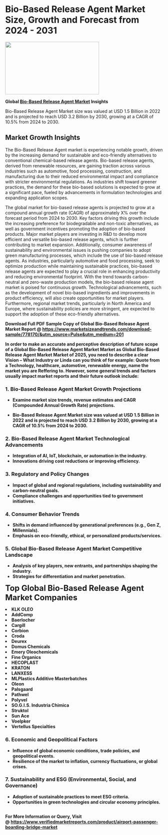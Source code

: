 <H1>Bio-Based Release Agent Market Size, Growth and Forecast from 2024 - 2031</H1><img class="aligncenter size-medium wp-image-584254" src="https://thirdeyenews.in/wp-content/uploads/2024/09/Global-Market-Research-300x168.jpeg" alt="" width="300" height="168" /><p><strong>Global&nbsp;<a href="https://www.marketsizeandtrends.com/download-sample/778170/&amp;utm_source=Pulse&amp;utm_medium=201">Bio-Based Release Agent Market</a> Insights</strong></p><p>Bio-Based Release Agent Market size was valued at USD 1.5 Billion in 2022 and is projected to reach USD 3.2 Billion by 2030, growing at a CAGR of 10.5% from 2024 to 2030.</p><p><h2>Market Growth Insights</h2> <p>The Bio-Based Release Agent market is experiencing notable growth, driven by the increasing demand for sustainable and eco-friendly alternatives to conventional chemical-based release agents. Bio-based release agents, derived from renewable resources, are gaining traction across various industries such as automotive, food processing, construction, and manufacturing due to their reduced environmental impact and compliance with stricter environmental regulations. As industries shift toward greener practices, the demand for these bio-based solutions is expected to grow at a significant pace, fueled by advancements in formulation technologies and expanding application scopes.</p> <p><strong></strong></p> <p>The global market for bio-based release agents is projected to grow at a compound annual growth rate (CAGR) of approximately X% over the forecast period from 2024 to 2030. Key factors driving this growth include the increasing preference for biodegradable and non-toxic alternatives, as well as government incentives promoting the adoption of bio-based products. Major market players are investing in R&D to develop more efficient and versatile bio-based release agents, which is further contributing to market expansion. Additionally, consumer awareness of sustainability and environmental issues is pushing companies to adopt green manufacturing processes, which include the use of bio-based release agents. As industries, particularly automotive and food processing, seek to optimize production while maintaining sustainable practices, bio-based release agents are expected to play a crucial role in enhancing productivity and reducing environmental footprint. With the trend towards carbon-neutral and zero-waste production models, the bio-based release agent market is poised for continuous growth. Technological advancements, such as the development of novel bio-based ingredients and improvements in product efficiency, will also create opportunities for market players. Furthermore, regional market trends, particularly in North America and Europe, where sustainability policies are more stringent, are expected to support the adoption of these eco-friendly alternatives. <p><strong></p><p><span class=""><strong>Download Full PDF Sample Copy of Global Bio-Based Release Agent Market Report</strong> @ <a href="https://www.marketsizeandtrends.com/download-sample/778170/&amp;utm_source=Pulse&amp;utm_medium=201" target="_blank">https://www.marketsizeandtrends.com/download-sample/778170/&amp;utm_source=Pulse&amp;utm_medium=201</a></span></p><p>In order to make an accurate and perceptive description of future scope of a Global&nbsp;Bio-Based Release Agent Market Market as Global&nbsp;Bio-Based Release Agent Market Market of 2025, you need to describe a clear Vision &ndash; What Industry or Linda can you think of for example: Quote from a Technology, healthcare, automotive, renewable energy, name the market you are Reffering to. However, some general trends and factors usually impact market reports and their future outlook include:</p><h3>1.&nbsp;<strong>Bio-Based Release Agent Market Growth Projections</strong></h3><ul><li>Examine market size trends, revenue estimates and CAGR (Compounded Annual Growth Rate) projections.</li><li><p>Bio-Based Release Agent Market size was valued at USD 1.5 Billion in 2022 and is projected to reach USD 3.2 Billion by 2030, growing at a CAGR of 10.5% from 2024 to 2030.</p></li></ul><h3>2.&nbsp;<strong>Bio-Based Release Agent Market Technological Advancements</strong></h3><ul><li>Integration of AI, IoT, blockchain, or automation in the industry.</li><li>Innovations driving cost reductions or improving efficiency.</li></ul><h3>3.&nbsp;<strong>Regulatory and Policy Changes</strong></h3><ul><li>Impact of global and regional regulations, including sustainability and carbon-neutral goals.</li><li>Compliance challenges and opportunities tied to government initiatives.</li></ul><h3>4.&nbsp;<strong>Consumer Behavior Trends</strong></h3><ul><li>Shifts in demand influenced by generational preferences (e.g., Gen Z, Millennials).</li><li>Emphasis on eco-friendly, ethical, or personalized products/services.</li></ul><h3>5.&nbsp;<strong>Global Bio-Based Release Agent Market Competitive Landscape</strong></h3><ul><li>Analysis of key players, new entrants, and partnerships shaping the industry.</li><li>Strategies for differentiation and market penetration.</li></ul><p data-pm-slice="1 1 []"><span style="color: inherit; font-family: inherit; font-size: 25px;">Top Global Bio-Based Release Agent Market Companies</span></p><div class="" data-test-id=""><p><li>KLK OLEO</li><li> AddComp</li><li> Baerlocher</li><li> Cargill</li><li> Corbion</li><li> Croda</li><li> Deurex</li><li> Domus Chemicals</li><li> Emery Oleochemicals</li><li> Fine Organics</li><li> HECOPLAST</li><li> KRATON</li><li> LANXESS</li><li> MLPlastics Additive Masterbatches</li><li> Oleon</li><li> Palsgaard</li><li> Pathwel</li><li> Polyvel</li><li> SO.G.I.S. Industria Chimica</li><li> Struktol</li><li> Sun Ace</li><li> Voelpker</li><li> Vertellus Specialties</li></p></div><h3>6.&nbsp;<strong>Economic and Geopolitical Factors</strong></h3><ul><li>Influence of global economic conditions, trade policies, and geopolitical events.</li><li>Resilience of the market to inflation, currency fluctuations, or global crises.</li></ul><h3>7.&nbsp;<strong>Sustainability and ESG (Environmental, Social, and Governance)</strong></h3><ul><li>Adoption of sustainable practices to meet ESG criteria.</li><li>Opportunities in green technologies and circular economy principles.</li></ul><h2><strong style="font-size: 14px;">For More Information or Query, Visit @&nbsp;</strong><a style="background-color: #ffffff; font-size: 14px;" href="https://www.marketsizeandtrends.com/report/bio-based-release-agent-market/" target="_blank">https://www.verifiedmarketreports.com/product/airport-passenger-boarding-bridge-market</a></h2>